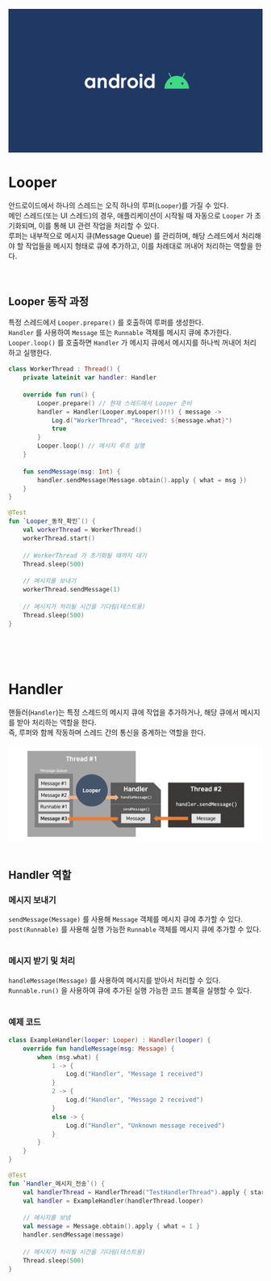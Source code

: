 ![banner](./android.png)
# Looper
안드로이드에서 하나의 스레드는 오직 하나의 루퍼(`Looper`)를 가질 수 있다.<br/>
메인 스레드(또는 UI 스레드)의 경우, 애플리케이션이 시작될 때 자동으로 `Looper` 가 초기화되며, 이를 통해 UI 관련 작업을 처리할 수 있다.<br/>
루퍼는 내부적으로 메시지 큐(Message Queue) 를 관리하며, 해당 스레드에서 처리해야 할 작업들을 메시지 형태로 큐에 추가하고, 이를 차례대로 꺼내어 처리하는 역할을 한다.<br/>
<br/>
<br/>

## Looper 동작 과정
특정 스레드에서 `Looper.prepare()` 를 호출하여 루퍼를 생성한다.<br/>
`Handler` 를 사용하여 `Message` 또는 `Runnable` 객체를 메시지 큐에 추가한다.<br/>
`Looper.loop()` 를 호출하면 `Handler` 가 메시지 큐에서 메시지를 하나씩 꺼내어 처리하고 실행한다.<br/>

```kotlin
class WorkerThread : Thread() {
    private lateinit var handler: Handler

    override fun run() {
        Looper.prepare() // 현재 스레드에서 Looper 준비
        handler = Handler(Looper.myLooper()!!) { message ->
            Log.d("WorkerThread", "Received: ${message.what}")
            true
        }
        Looper.loop() // 메시지 루프 실행
    }

    fun sendMessage(msg: Int) {
        handler.sendMessage(Message.obtain().apply { what = msg })
    }
}
```
```kotlin
@Test
fun `Looper_동작_확인`() {
    val workerThread = WorkerThread()
    workerThread.start()

    // WorkerThread 가 초기화될 때까지 대기
    Thread.sleep(500)

    // 메시지를 보내기
    workerThread.sendMessage(1)

    // 메시지가 처리될 시간을 기다림(테스트용)
    Thread.sleep(500)
}
```
<br/>
<br/>
<br/>



# Handler
핸들러(`Handler`)는 특정 스레드의 메시지 큐에 작업을 추가하거나, 해당 큐에서 메시지를 받아 처리하는 역할을 한다.<br/>
즉, 루퍼와 함께 작동하며 스레드 간의 통신을 중계하는 역할을 한다.<br/>
<br/>![handler](./handler.png)
<br/>
<br/>

## Handler 역할
### 메시지 보내기
`sendMessage(Message)` 를 사용해 `Message` 객체를 메시지 큐에 추가할 수 있다.<br/>
`post(Runnable)` 를 사용해 실행 가능한 `Runnable` 객체를 메시지 큐에 추가할 수 있다.<br/>
<br/>

### 메시지 받기 및 처리
`handleMessage(Message)` 를 사용하여 메시지를 받아서 처리할 수 있다.<br/>
`Runnable.run()` 을 사용하여 큐에 추가된 실행 가능한 코드 블록을 실행할 수 있다.<br/>
<br/>

### 예제 코드
```kotlin
class ExampleHandler(looper: Looper) : Handler(looper) {
    override fun handleMessage(msg: Message) {
        when (msg.what) {
            1 -> {
                Log.d("Handler", "Message 1 received")
            }
            2 -> {
                Log.d("Handler", "Message 2 received")
            }
            else -> {
                Log.d("Handler", "Unknown message received")
            }
        }
    }
}
```
```kotlin
@Test
fun `Handler_메시지_전송`() {
    val handlerThread = HandlerThread("TestHandlerThread").apply { start() }
    val handler = ExampleHandler(handlerThread.looper)

    // 메시지를 보냄
    val message = Message.obtain().apply { what = 1 }
    handler.sendMessage(message)

    // 메시지가 처리될 시간을 기다림(테스트용)
    Thread.sleep(500)
}
```